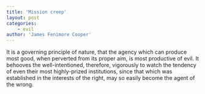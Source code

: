 ```yaml
---
title: 'Mission creep'
layout: post
categories:
    - evil
author: 'James Fenimore Cooper'
---
```


It is a governing principle of nature, that the agency which can produce most good, when perverted from its proper aim, is most productive of evil. It behooves the well-intentioned, therefore, vigorously to watch the tendency of even their most highly-prized institutions, since that which was established in the interests of the right, may so easily become the agent of the wrong.